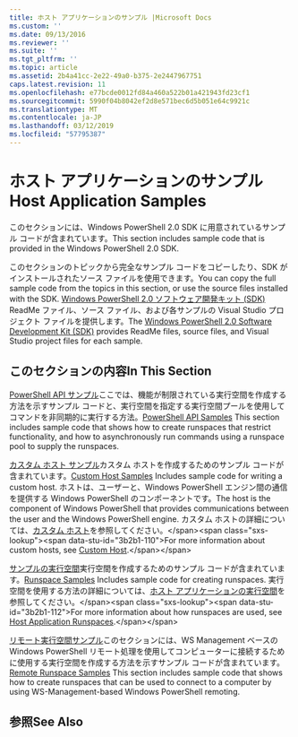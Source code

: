 ```yaml
---
title: ホスト アプリケーションのサンプル |Microsoft Docs
ms.custom: ''
ms.date: 09/13/2016
ms.reviewer: ''
ms.suite: ''
ms.tgt_pltfrm: ''
ms.topic: article
ms.assetid: 2b4a41cc-2e22-49a0-b375-2e2447967751
caps.latest.revision: 11
ms.openlocfilehash: e77bcde0012fd84a460a522b01a421943fd23cf1
ms.sourcegitcommit: 5990f04b8042ef2d8e571bec6d5b051e64c9921c
ms.translationtype: MT
ms.contentlocale: ja-JP
ms.lasthandoff: 03/12/2019
ms.locfileid: "57795387"
---
```

# <a name="host-application-samples"></a><span data-ttu-id="3b2b1-102">ホスト アプリケーションのサンプル</span><span class="sxs-lookup"><span data-stu-id="3b2b1-102">Host Application Samples</span></span>

<span data-ttu-id="3b2b1-103">このセクションには、Windows PowerShell 2.0 SDK に用意されているサンプル コードが含まれています。</span><span class="sxs-lookup"><span data-stu-id="3b2b1-103">This section includes sample code that is provided in the Windows PowerShell 2.0 SDK.</span></span>

 <span data-ttu-id="3b2b1-104">このセクションのトピックから完全なサンプル コードをコピーしたり、SDK がインストールされたソース ファイルを使用できます。</span><span class="sxs-lookup"><span data-stu-id="3b2b1-104">You can copy the full sample code from the topics in this section, or use the source files installed with the SDK.</span></span> <span data-ttu-id="3b2b1-105">[Windows PowerShell 2.0 ソフトウェア開発キット (SDK)](https://www.microsoft.com/en-us/download/details.aspx?id=2560) ReadMe ファイル、ソース ファイル、および各サンプルの Visual Studio プロジェクト ファイルを提供します。</span><span class="sxs-lookup"><span data-stu-id="3b2b1-105">The [Windows PowerShell 2.0 Software Development Kit (SDK)](https://www.microsoft.com/en-us/download/details.aspx?id=2560) provides ReadMe files, source files, and Visual Studio project files for each sample.</span></span>

## <a name="in-this-section"></a><span data-ttu-id="3b2b1-106">このセクションの内容</span><span class="sxs-lookup"><span data-stu-id="3b2b1-106">In This Section</span></span>

 <span data-ttu-id="3b2b1-107">[PowerShell API サンプル](./windows-powershell-api-samples.md)ここでは、機能が制限されている実行空間を作成する方法を示すサンプル コードと、実行空間を指定する実行空間プールを使用してコマンドを非同期的に実行する方法。</span><span class="sxs-lookup"><span data-stu-id="3b2b1-107">[PowerShell API Samples](./windows-powershell-api-samples.md) This section includes sample code that shows how to create runspaces that restrict functionality, and how to asynchronously run commands using a runspace pool to supply the runspaces.</span></span>

 <span data-ttu-id="3b2b1-108">[カスタム ホスト サンプル](./custom-host-samples.md)カスタム ホストを作成するためのサンプル コードが含まれています。</span><span class="sxs-lookup"><span data-stu-id="3b2b1-108">[Custom Host Samples](./custom-host-samples.md) Includes sample code for writing a custom host.</span></span> <span data-ttu-id="3b2b1-109">ホストは、ユーザーと、Windows PowerShell エンジン間の通信を提供する Windows PowerShell のコンポーネントです。</span><span class="sxs-lookup"><span data-stu-id="3b2b1-109">The host is the component of Windows PowerShell that provides communications between the user and the Windows PowerShell engine.</span></span> <span data-ttu-id="3b2b1-110">カスタム ホストの詳細については、[カスタム ホスト](https://msdn.microsoft.com/en-us/library/ee706563(v=vs.85).aspx)を参照してください。</span><span class="sxs-lookup"><span data-stu-id="3b2b1-110">For more information about custom hosts, see [Custom Host](https://msdn.microsoft.com/en-us/library/ee706563(v=vs.85).aspx).</span></span>

 <span data-ttu-id="3b2b1-111">[サンプルの実行空間](./runspace-samples.md)実行空間を作成するためのサンプル コードが含まれています。</span><span class="sxs-lookup"><span data-stu-id="3b2b1-111">[Runspace Samples](./runspace-samples.md) Includes sample code for creating runspaces.</span></span> <span data-ttu-id="3b2b1-112">実行空間を使用する方法の詳細については、[ホスト アプリケーションの実行空間](https://msdn.microsoft.com/en-us/library/ee706563(v=vs.85).aspx)を参照してください。</span><span class="sxs-lookup"><span data-stu-id="3b2b1-112">For more information about how runspaces are used, see [Host Application Runspaces](https://msdn.microsoft.com/en-us/library/ee706563(v=vs.85).aspx).</span></span>

 <span data-ttu-id="3b2b1-113">[リモート実行空間サンプル](./remote-runspace-samples.md)このセクションには、WS Management ベースの Windows PowerShell リモート処理を使用してコンピューターに接続するために使用する実行空間を作成する方法を示すサンプル コードが含まれています。</span><span class="sxs-lookup"><span data-stu-id="3b2b1-113">[Remote Runspace Samples](./remote-runspace-samples.md) This section includes sample code that shows how to create runspaces that can be used to connect to a computer by using WS-Management-based Windows PowerShell remoting.</span></span>

## <a name="see-also"></a><span data-ttu-id="3b2b1-114">参照</span><span class="sxs-lookup"><span data-stu-id="3b2b1-114">See Also</span></span>
